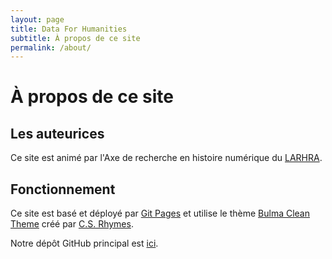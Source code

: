 ```yaml
---
layout: page
title: Data For Humanities
subtitle: À propos de ce site
permalink: /about/
---
```


# À propos de ce site

## Les auteurices

Ce site est animé par l'Axe de recherche en histoire numérique du [LARHRA](http://larhra.ish-lyon.cnrs.fr/).

## Fonctionnement

Ce site est basé et déployé par [Git Pages](https://pages.github.com/) et utilise le thème [Bulma Clean Theme](https://www.csrhymes.com/bulma-clean-theme/) créé par [C.S. Rhymes](https://www.csrhymes.com/).

Notre dépôt GitHub principal est [ici](https://github.com/Semantic-Data-for-Humanities).